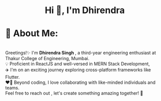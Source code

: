 <h1 align="center">Hi 👋, I'm Dhirendra</h1>

# 💫 About Me:
<br>Greetings!✨ I'm <b> Dhirendra Singh </b>, a third-year engineering enthusiast at Thakur College of Engineering, Mumbai.</br>💡 Proficient in ReactJS and well-versed in MERN Stack Development,<br>✈️ I'm on an exciting journey exploring cross-platform frameworks like Flutter.</br> ❤️‍🔥 Beyond coding, I love collaborating with like-minded individuals and teams.<br> Feel free to reach out , let's create something amazing together! 🚀</br>




